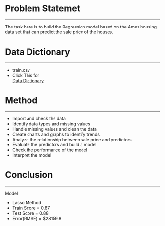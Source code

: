 # Problem Statemet
---
The task here is to build the Regression model based on the Ames housing data set that can predict the sale price of the houses. 


# Data Dictionary
---
- train.csv
- Click This for  <div style="direction:rtl">
    <a href="http://jse.amstat.org/v19n3/decock/DataDocumentation.txt">Data Dictionary</a>
</div> 


# Method
---
- Import and check the data
- Identify data types and missing values
- Handle missing values and clean the data
- Create charts and graphs to identify trends
- Analyze the relationship between sale price and predictors
- Evaluate the predictors and build a model
- Check the performance of the model
- Interpret the model


# Conclusion
---
Model

- Lasso Method
- Train Score = 0.87
- Test Score = 0.88
- Error(RMSE) = $28159.8




